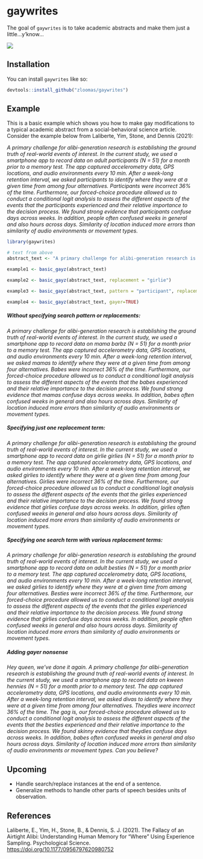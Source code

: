 
<!-- README.md is generated from README.Rmd. Please edit that file -->

# gaywrites

<!-- badges: start -->
<!-- badges: end -->

The goal of `gaywrites` is to take academic abstracts and make them just
a little…y’know…

![](../spongebob.jpeg)

## Installation

You can install `gaywrites` like so:

``` r
devtools::install_github("zloomas/gaywrites")
```

## Example

This is a basic example which shows you how to make gay modifications to
a typical academic abstract from a social-behavioral science article.
Consider the example below from Laliberte, Yim, Stone, and Dennis
(2021):

*A primary challenge for alibi-generation research is establishing the
ground truth of real-world events of interest. In the current study, we
used a smartphone app to record data on adult participants (N = 51) for
a month prior to a memory test. The app captured accelerometry data, GPS
locations, and audio environments every 10 min. After a week-long
retention interval, we asked participants to identify where they were at
a given time from among four alternatives. Participants were incorrect
36% of the time. Furthermore, our forced-choice procedure allowed us to
conduct a conditional logit analysis to assess the different aspects of
the events that the participants experienced and their relative
importance to the decision process. We found strong evidence that
participants confuse days across weeks. In addition, people often
confused weeks in general and also hours across days. Similarity of
location induced more errors than similarity of audio environments or
movement types.*

``` r
library(gaywrites)

# text from above
abstract_text <- "A primary challenge for alibi-generation research is establishing the ground truth of real-world events of interest. In the current study, we used a smartphone app to record data on adult participants (N = 51) for a month prior to a memory test. The app captured accelerometry data, GPS locations, and audio environments every 10 min. After a week-long retention interval, we asked participants to identify where they were at a given time from among four alternatives. Participants were incorrect 36% of the time. Furthermore, our forced-choice procedure allowed us to conduct a conditional logit analysis to assess the different aspects of the events that the participants experienced and their relative importance to the decision process. We found strong evidence that participants confuse days across weeks. In addition, people often confused weeks in general and also hours across days. Similarity of location induced more errors than similarity of audio environments or movement types."

example1 <- basic_gayz(abstract_text)

example2 <- basic_gayz(abstract_text, replacement = "girlie")

example3 <- basic_gayz(abstract_text, pattern = "participant", replacement = c("bestie", "girlie"))

example4 <- basic_gayz(abstract_text, gayer=TRUE)
```

##### Without specifying search pattern or replacements:

*A primary challenge for alibi-generation research is establishing the
ground truth of real-world events of interest. In the current study, we
used a smartphone app to record data on mama barbz (N = 51) for a month
prior to a memory test. The app captured accelerometry data, GPS
locations, and audio environments every 10 min. After a week-long
retention interval, we asked mamas to identify where they were at a
given time from among four alternatives. Babes were incorrect 36% of the
time. Furthermore, our forced-choice procedure allowed us to conduct a
conditional logit analysis to assess the different aspects of the events
that the babes experienced and their relative importance to the decision
process. We found strong evidence that mamas confuse days across weeks.
In addition, babes often confused weeks in general and also hours across
days. Similarity of location induced more errors than similarity of
audio environments or movement types.*

##### Specifying just one replacement term:

*A primary challenge for alibi-generation research is establishing the
ground truth of real-world events of interest. In the current study, we
used a smartphone app to record data on girlie girlies (N = 51) for a
month prior to a memory test. The app captured accelerometry data, GPS
locations, and audio environments every 10 min. After a week-long
retention interval, we asked girlies to identify where they were at a
given time from among four alternatives. Girlies were incorrect 36% of
the time. Furthermore, our forced-choice procedure allowed us to conduct
a conditional logit analysis to assess the different aspects of the
events that the girlies experienced and their relative importance to the
decision process. We found strong evidence that girlies confuse days
across weeks. In addition, girlies often confused weeks in general and
also hours across days. Similarity of location induced more errors than
similarity of audio environments or movement types.*

##### Specifying one search term with various replacement terms:

*A primary challenge for alibi-generation research is establishing the
ground truth of real-world events of interest. In the current study, we
used a smartphone app to record data on adult besties (N = 51) for a
month prior to a memory test. The app captured accelerometry data, GPS
locations, and audio environments every 10 min. After a week-long
retention interval, we asked girlies to identify where they were at a
given time from among four alternatives. Besties were incorrect 36% of
the time. Furthermore, our forced-choice procedure allowed us to conduct
a conditional logit analysis to assess the different aspects of the
events that the girlies experienced and their relative importance to the
decision process. We found strong evidence that girlies confuse days
across weeks. In addition, people often confused weeks in general and
also hours across days. Similarity of location induced more errors than
similarity of audio environments or movement types.*

##### Adding gayer nonsense

*Hey queen, we’ve done it again. A primary challenge for
alibi-generation research is establishing the ground truth of real-world
events of interest. In the current study, we used a smartphone app to
record data on kween hennies (N = 51) for a month prior to a memory
test. The app captured accelerometry data, GPS locations, and audio
environments every 10 min. After a week-long retention interval, we
asked divas to identify where they were at a given time from among four
alternatives. Theydies were incorrect 36% of the time. The gag is, our
forced-choice procedure allowed us to conduct a conditional logit
analysis to assess the different aspects of the events that the besties
experienced and their relative importance to the decision process. We
found skinny evidence that theydies confuse days across weeks. In
addition, babes often confused weeks in general and also hours across
days. Similarity of location induced more errors than similarity of
audio environments or movement types. Can you believe?*

## Upcoming

-   Handle search/replace instances at the end of a sentence.
-   Generalize methods to handle other parts of speech besides units of
    observation.

## References

Laliberte, E., Yim, H., Stone, B., & Dennis, S. J. (2021). The Fallacy
of an Airtight Alibi: Understanding Human Memory for “Where” Using
Experience Sampling. Psychological Science.
<https://doi.org/10.1177/0956797620980752>
